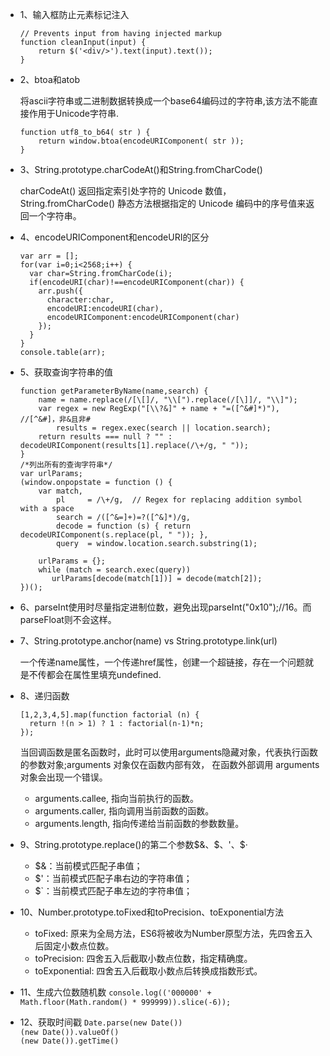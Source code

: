 * 1、输入框防止元素标记注入

    ```
    // Prevents input from having injected markup
    function cleanInput(input) {
        return $('<div/>').text(input).text());
    }
    ```

* 2、btoa和atob

    将ascii字符串或二进制数据转换成一个base64编码过的字符串,该方法不能直接作用于Unicode字符串.

    ```
    function utf8_to_b64( str ) {
        return window.btoa(encodeURIComponent( str ));
    }
    ```

* 3、String.prototype.charCodeAt()和String.fromCharCode()  

    charCodeAt() 返回指定索引处字符的 Unicode 数值，String.fromCharCode() 静态方法根据指定的 Unicode 编码中的序号值来返回一个字符串。

* 4、encodeURIComponent和encodeURI的区分  

    ```
    var arr = [];
    for(var i=0;i<2568;i++) {
      var char=String.fromCharCode(i);
      if(encodeURI(char)!==encodeURIComponent(char)) {
        arr.push({
          character:char,
          encodeURI:encodeURI(char),
          encodeURIComponent:encodeURIComponent(char)
        });
      }
    }
    console.table(arr);
    ```

* 5、获取查询字符串的值  

    ```
    function getParameterByName(name,search) {
        name = name.replace(/[\[]/, "\\[").replace(/[\]]/, "\\]");
        var regex = new RegExp("[\\?&]" + name + "=([^&#]*)"),  //[^&#]，非&且非#
            results = regex.exec(search || location.search);
        return results === null ? "" : decodeURIComponent(results[1].replace(/\+/g, " "));
    }
    /*列出所有的查询字符串*/
    var urlParams;
    (window.onpopstate = function () {
        var match,
            pl     = /\+/g,  // Regex for replacing addition symbol with a space
            search = /([^&=]+)=?([^&]*)/g,
            decode = function (s) { return decodeURIComponent(s.replace(pl, " ")); },
            query  = window.location.search.substring(1);

        urlParams = {};
        while (match = search.exec(query))
           urlParams[decode(match[1])] = decode(match[2]);
    })();
    ```

* 6、parseInt使用时尽量指定进制位数，避免出现parseInt("0x10");//16。而parseFloat则不会这样。


* 7、String.prototype.anchor(name) vs String.prototype.link(url)  

    一个传递name属性，一个传递href属性，创建一个超链接，存在一个问题就是不传都会在属性里填充undefined.

* 8、递归函数  

    ```
    [1,2,3,4,5].map(function factorial (n) {
      return !(n > 1) ? 1 : factorial(n-1)*n;
    });
    ```

    当回调函数是匿名函数时，此时可以使用arguments隐藏对象，代表执行函数的参数对象;arguments 对象仅在函数内部有效，
    在函数外部调用 arguments 对象会出现一个错误。  
    + arguments.callee, 指向当前执行的函数。  
    + arguments.caller, 指向调用当前函数的函数。  
    + arguments.length, 指向传递给当前函数的参数数量。  

* 9、String.prototype.replace()的第二个参数$&、$$、$'、$·  

    - $&：当前模式匹配子串值；
    - $'：当前模式匹配子串右边的字符串值；
    - $\`：当前模式匹配子串左边的字符串值；

* 10、Number.prototype.toFixed和toPrecision、toExponential方法  
    - toFixed: 原来为全局方法，ES6将被收为Number原型方法，先四舍五入后固定小数点位数。
    - toPrecision: 四舍五入后截取小数点位数，指定精确度。
    - toExponential: 四舍五入后截取小数点后转换成指数形式。

* 11、生成六位数随机数
  `console.log(('000000' + Math.floor(Math.random() * 999999)).slice(-6));`

* 12、获取时间戳
  `Date.parse(new Date())`  
  `(new Date()).valueOf()`  
  `(new Date()).getTime()`
